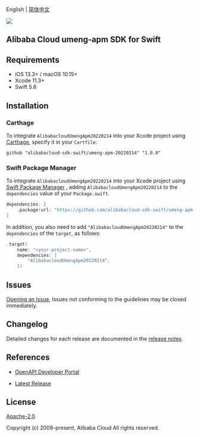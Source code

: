 English | [简体中文](README-CN.md)

![](https://aliyunsdk-pages.alicdn.com/icons/AlibabaCloud.svg)

## Alibaba Cloud umeng-apm SDK for Swift

## Requirements

- iOS 13.3+ / macOS 10.15+
- Xcode 11.3+
- Swift 5.6

## Installation

### Carthage

To integrate `AlibabacloudUmengApm20220214` into your Xcode project using [Carthage](https://github.com/Carthage/Carthage), specify it in your `Cartfile`:

```ogdl
github "alibabacloud-sdk-swift/umeng-apm-20220214" "1.0.0"
```

### Swift Package Manager

To integrate `AlibabacloudUmengApm20220214` into your Xcode project using [Swift Package Manager](https://swift.org/package-manager/) , adding `AlibabacloudUmengApm20220214` to the `dependencies` value of your `Package.swift`.

```swift
dependencies: [
    .package(url: "https://github.com/alibabacloud-sdk-swift/umeng-apm-20220214.git", from: "1.0.0")
]
```

In addition, you also need to add `"AlibabacloudUmengApm20220214"` to the `dependencies` of the `target`, as follows:

```swift
.target(
    name: "<your-project-name>",
    dependencies: [
        "AlibabacloudUmengApm20220214",
    ])
```

## Issues

[Opening an Issue](https://github.com/alibabacloud-sdk-swift/umeng-apm-20220214/issues/new), Issues not conforming to the guidelines may be closed immediately.

## Changelog

Detailed changes for each release are documented in the [release notes](./ChangeLog.txt).

## References

* [OpenAPI Developer Portal](https://next.api.alibabacloud.com/home)
- [Latest Release](https://github.com/alibabacloud-sdk-swift/umeng-apm-20220214)

## License

[Apache-2.0](http://www.apache.org/licenses/LICENSE-2.0)

Copyright (c) 2009-present, Alibaba Cloud All rights reserved.
